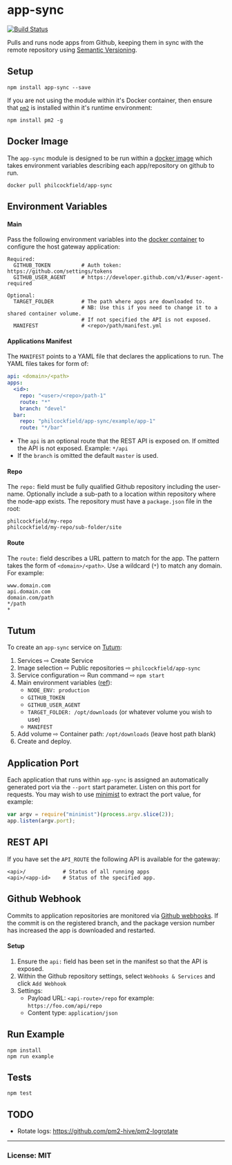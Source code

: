 # app-sync

[![Build Status](https://travis-ci.org/philcockfield/app-sync.svg)](https://travis-ci.org/philcockfield/app-sync)

Pulls and runs node apps from Github, keeping them in sync with the remote repository using [Semantic Versioning](http://semver.org/).


## Setup

    npm install app-sync --save

If you are not using the module within it's Docker container, then ensure that [`pm2`](http://pm2.keymetrics.io/) is installed within it's runtime environment:

    npm install pm2 -g


## Docker Image
The `app-sync` module is designed to be run within a [docker image](https://hub.docker.com/r/philcockfield/app-sync/) which takes  environment variables describing each app/repository on github to run.

    docker pull philcockfield/app-sync

## Environment Variables
#### Main
Pass the following environment variables into the [docker container](https://hub.docker.com/r/philcockfield/app-sync/) to configure the host gateway application:

    Required:
      GITHUB_TOKEN          # Auth token: https://github.com/settings/tokens
      GITHUB_USER_AGENT     # https://developer.github.com/v3/#user-agent-required

    Optional:
      TARGET_FOLDER         # The path where apps are downloaded to.
                            # NB: Use this if you need to change it to a shared container volume.
                            # If not specified the API is not exposed.
      MANIFEST              # <repo>/path/manifest.yml


#### Applications Manifest
The `MANIFEST` points to a YAML file that declares the applications to run.  The YAML files takes for form of:

```yaml
api: <domain>/<path>
apps:
  <id>:
    repo: "<user>/<repo>/path-1"
    route: "*"
    branch: "devel"
  bar:
    repo: "philcockfield/app-sync/example/app-1"
    route: "*/bar"
```

- The `api` is an optional route that the REST API is exposed on.  If omitted the API is not exposed.  Example: `*/api`
- If the `branch` is omitted the default `master` is used.




#### Repo
The `repo:` field must be fully qualified Github repository including the user-name. Optionally include a sub-path to a location within repository where the node-app exists. The repository must have a `package.json` file in the root:


    philcockfield/my-repo
    philcockfield/my-repo/sub-folder/site



#### Route
The `route:` field describes a URL pattern to match for the app.  The pattern takes the form of `<domain>/<path>`.  Use a wildcard (`*`) to match any domain. For example:

    www.domain.com
    api.domain.com
    domain.com/path
    */path
    *

## Tutum
To create an `app-sync` service on [Tutum](https://www.tutum.co/):

1. Services ⇨ Create Service
2. Image selection ⇨ Public repositories ⇨ `philcockfield/app-sync`
3. Service configuration ⇨ Run command ⇨ `npm start`
4. Main environment variables ([ref](https://github.com/philcockfield/app-sync#main)):
    - `NODE_ENV: production`
    - `GITHUB_TOKEN`
    - `GITHUB_USER_AGENT`
    - `TARGET_FOLDER: /opt/downloads` (or whatever volume you wish to use)
    - `MANIFEST`
5. Add volume ⇨ Container path: `/opt/downloads` (leave host path blank)
6. Create and deploy.


## Application Port
Each application that runs within `app-sync` is assigned an automatically generated port via the `--port` start parameter.  Listen on this port for requests.  You may wish to use [minimist](https://www.npmjs.com/package/minimist) to extract the port value, for example:

```js
var argv = require("minimist")(process.argv.slice(2));
app.listen(argv.port);
```


## REST API
If you have set the `API_ROUTE` the following API is available for the gateway:

    <api>/            # Status of all running apps
    <api>/<app-id>    # Status of the specified app.


## Github Webhook
Commits to application repositories are monitored via [Github webhooks](https://developer.github.com/webhooks/).  If the commit is on the registered branch, and the package version number has increased the app is downloaded and restarted.

#### Setup
1. Ensure the `api:` field has been set in the manifest so that the API is exposed.
2. Within the Github repository settings, select `Webhooks & Services` and click `Add Webhook`
3. Settings:
    - Payload URL: `<api-route>/repo` for example: `https://foo.com/api/repo`
    - Content type: `application/json`


## Run Example
    npm install
    npm run example


## Tests
    npm test


## TODO
- Rotate logs: https://github.com/pm2-hive/pm2-logrotate

---
### License: MIT
